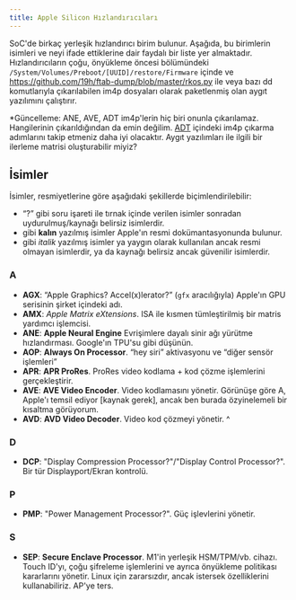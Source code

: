 ```yaml
---
title: Apple Silicon Hızlandırıcıları
---
```


SoC'de birkaç yerleşik hızlandırıcı birim bulunur. Aşağıda, bu birimlerin isimleri ve neyi ifade ettiklerine dair faydalı bir liste yer almaktadır. Hızlandırıcıların çoğu, önyükleme öncesi bölümündeki `/System/Volumes/Preboot/[UUID]/restore/Firmware` içinde ve <https://github.com/19h/ftab-dump/blob/master/rkos.py> ile veya bazı dd komutlarıyla çıkarılabilen im4p dosyaları olarak paketlenmiş olan aygıt yazılımını çalıştırır. 

*Güncelleme: ANE, AVE, ADT im4p'lerin hiç biri onunla çıkarılamaz. Hangilerinin çıkarıldığından da emin değilim. [ADT](../../fw/adt.md) içindeki im4p çıkarma adımlarını takip etmeniz daha iyi olacaktır. Aygıt yazılımları ile ilgili bir ilerleme matrisi oluşturabilir miyiz?

## İsimler

İsimler, resmiyetlerine göre aşağıdaki şekillerde biçimlendirilebilir: 
* “<isim>?” gibi soru işareti ile tırnak içinde verilen isimler sonradan uydurulmuş/kaynağı belirsiz isimlerdir.
* **<isim>** gibi **kalın** yazılmış isimler Apple'ın resmi dokümantasyonunda bulunur.
* *<isim>* gibi *italik* yazılmış isimler ya yaygın olarak kullanılan ancak resmi olmayan isimlerdir, ya da kaynağı belirsiz ancak güvenilir isimlerdir.

### A
* **AGX**: “Apple Graphics? Accel(x)lerator?” (`gfx` aracılığıyla) Apple'ın GPU serisinin şirket içindeki adı.
* **AMX**: *Apple Matrix eXtensions*. ISA ile kısmen tümleştirilmiş bir matris yardımcı işlemcisi.
* **ANE**: **Apple Neural Engine** Evrişimlere dayalı sinir ağı yürütme hızlandırması. Google'ın TPU'su gibi düşünün.
* **AOP**: **Always On Processor**. “hey siri” aktivasyonu ve “diğer sensör işlemleri”
* **APR**: **APR ProRes**. ProRes video kodlama + kod çözme işlemlerini gerçekleştirir.
* **AVE**: **AVE Video Encoder**. Video kodlamasını yönetir. Görünüşe göre A, Apple'ı temsil ediyor [kaynak gerek], ancak ben burada özyinelemeli bir kısaltma görüyorum.
* **AVD**: **AVD Video Decoder**. Video kod çözmeyi yönetir. ^

### D
* **DCP**: "Display Compression Processor?"/"Display Control Processor?". Bir tür Displayport/Ekran kontrolü.

### P
* **PMP**: "Power Management Processor?". Güç işlevlerini yönetir.

### S
* **SEP**: **Secure Enclave Processor**. M1'in yerleşik HSM/TPM/vb. cihazı. Touch ID'yı, çoğu şifreleme işlemlerini ve ayrıca önyükleme politikası kararlarını yönetir. Linux için zararsızdır, ancak istersek özelliklerini kullanabiliriz. AP'ye ters.
